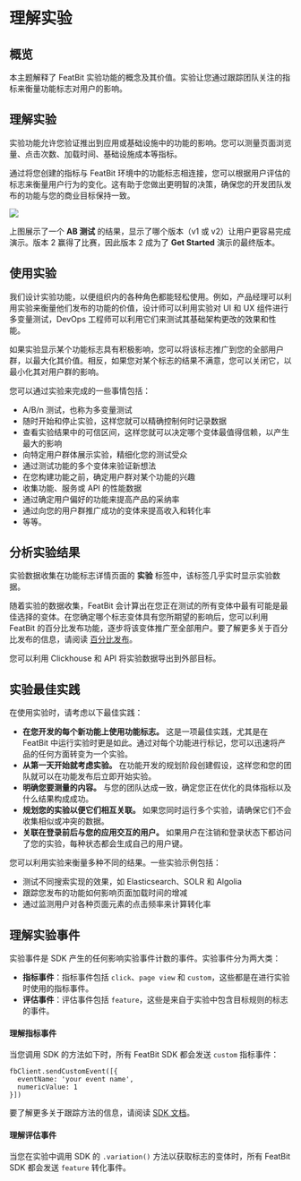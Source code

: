 # 理解实验

## 概览 

本主题解释了 FeatBit 实验功能的概念及其价值。实验让您通过跟踪团队关注的指标来衡量功能标志对用户的影响。

## 理解实验

实验功能允许您验证推出到应用或基础设施中的功能的影响。您可以测量页面浏览量、点击次数、加载时间、基础设施成本等指标。

通过将您创建的指标与 FeatBit 环境中的功能标志相连接，您可以根据用户评估的标志来衡量用户行为的变化。这有助于您做出更明智的决策，确保您的开发团队发布的功能与您的商业目标保持一致。

![](../experimentation/assets/understanding-experimentation/001.webp)

上图展示了一个 **AB 测试** 的结果，显示了哪个版本（v1 或 v2）让用户更容易完成演示。版本 2 赢得了比赛，因此版本 2 成为了 **Get Started** 演示的最终版本。

## 使用实验 

我们设计实验功能，以便组织内的各种角色都能轻松使用。例如，产品经理可以利用实验来衡量他们发布的功能的价值，设计师可以利用实验对 UI 和 UX 组件进行多变量测试，DevOps 工程师可以利用它们来测试其基础架构更改的效果和性能。

如果实验显示某个功能标志具有积极影响，您可以将该标志推广到您的全部用户群，以最大化其价值。相反，如果您对某个标志的结果不满意，您可以关闭它，以最小化其对用户群的影响。

您可以通过实验来完成的一些事情包括：

* A/B/n 测试，也称为多变量测试
* 随时开始和停止实验，这样您就可以精确控制何时记录数据
* 查看实验结果中的可信区间，这样您就可以决定哪个变体最值得信赖，以产生最大的影响
* 向特定用户群体展示实验，精细化您的测试受众
* 通过测试功能的多个变体来验证新想法
* 在您构建功能之前，确定用户群对某个功能的兴趣
* 收集功能、服务或 API 的性能数据
* 通过确定用户偏好的功能来提高产品的采纳率
* 通过向您的用户群推广成功的变体来提高收入和转化率
* 等等。

## 分析实验结果 

实验数据收集在功能标志详情页面的 **实验** 标签中，该标签几乎实时显示实验数据。

随着实验的数据收集，FeatBit 会计算出在您正在测试的所有变体中最有可能是最佳选择的变体。在您确定哪个标志变体具有您所期望的影响后，您可以利用 FeatBit 的百分比发布功能，逐步将该变体推广至全部用户。要了解更多关于百分比发布的信息，请阅读 [百分比发布](../feature-flags/targeting-users-with-flags/percentage-rollouts.md)。

您可以利用 Clickhouse 和 API 将实验数据导出到外部目标。

## 实验最佳实践 

在使用实验时，请考虑以下最佳实践：

* **在您开发的每个新功能上使用功能标志。** 这是一项最佳实践，尤其是在 FeatBit 中运行实验时更是如此。通过对每个功能进行标记，您可以迅速将产品的任何方面转变为一个实验。
* **从第一天开始就考虑实验。** 在功能开发的规划阶段创建假设，这样您和您的团队就可以在功能发布后立即开始实验。
* **明确您要测量的内容。** 与您的团队达成一致，确定您正在优化的具体指标以及什么结果构成成功。
* **规划您的实验以便它们相互关联。** 如果您同时运行多个实验，请确保它们不会收集相似或冲突的数据。
* **关联在登录前后与您的应用交互的用户。** 如果用户在注销和登录状态下都访问了您的实验，每种状态都会生成自己的用户键。

您可以利用实验来衡量多种不同的结果。一些实验示例包括：

* 测试不同搜索实现的效果，如 Elasticsearch、SOLR 和 Algolia
* 跟踪您发布的功能如何影响页面加载时间的增减
* 通过监测用户对各种页面元素的点击频率来计算转化率

## 理解实验事件

实验事件是 SDK 产生的任何影响实验事件计数的事件。实验事件分为两大类：

* **指标事件**：指标事件包括 `click`、`page view` 和 `custom`，这些都是在进行实验时使用的指标事件。
* **评估事件**：评估事件包括 `feature`，这些是来自于实验中包含目标规则的标志的事件。

#### 理解指标事件 

当您调用 SDK 的方法如下时，所有 FeatBit SDK 都会发送 `custom` 指标事件：

```
fbClient.sendCustomEvent([{
  eventName: 'your event name',
  numericValue: 1
}])
```

要了解更多关于跟踪方法的信息，请阅读 [SDK 文档](https://github.com/featbit/featbit-js-client-sdk#experiments-abn-testing)。

#### 理解评估事件 

当您在实验中调用 SDK 的 `.variation()` 方法以获取标志的变体时，所有 FeatBit SDK 都会发送 `feature` 转化事件。
